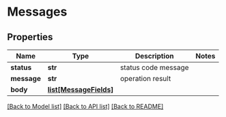# Messages

## Properties
Name | Type | Description | Notes
------------ | ------------- | ------------- | -------------
**status** | **str** | status code message | 
**message** | **str** | operation result | 
**body** | [**list[MessageFields]**](MessageFields.md) |  | 

[[Back to Model list]](../README.md#documentation-for-models) [[Back to API list]](../README.md#documentation-for-api-endpoints) [[Back to README]](../README.md)

